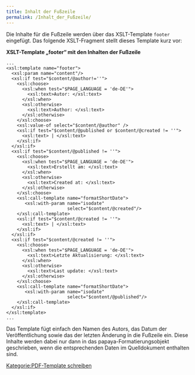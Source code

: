 ```yaml
---
title: Inhalt der Fußzeile
permalink: /Inhalt_der_Fußzeile/
---
```


Die Inhalte für die Fußzeile werden über das XSLT-Template `footer` eingefügt. Das folgende XSLT-Fragment stellt dieses Template kurz vor:

**XSLT-Template „footer“ mit den Inhalten der Fußzeile**

~~~~ {.xml}
...
<xsl:template name="footer">
  <xsl:param name="content"/>
  <xsl:if test="$content/@author!=''">
    <xsl:choose>
      <xsl:when test="$PAGE_LANGUAGE = 'de-DE'">
        <xsl:text>Autor: </xsl:text>
      </xsl:when>
      <xsl:otherwise>
        <xsl:text>Author: </xsl:text>
      </xsl:otherwise>
    </xsl:choose>
    <xsl:value-of select="$content/@author" />
    <xsl:if test="$content/@published or $content/@created != ''">
      <xsl:text> | </xsl:text>
    </xsl:if>
  </xsl:if>
  <xsl:if test="$content/@published != ''">
    <xsl:choose>
      <xsl:when test="$PAGE_LANGUAGE = 'de-DE'">
        <xsl:text>Erstellt am: </xsl:text>
      </xsl:when>
      <xsl:otherwise>
        <xsl:text>Created at: </xsl:text>
      </xsl:otherwise>
    </xsl:choose>
    <xsl:call-template name="formatShortDate">
       <xsl:with-param name="isodate"
                       select="$content/@created"/>
    </xsl:call-template>
    <xsl:if test="$content/@created != ''">
      <xsl:text> | </xsl:text>
    </xsl:if>
  </xsl:if>
  <xsl:if test="$content/@created != ''">
    <xsl:choose>
      <xsl:when test="$PAGE_LANGUAGE = 'de-DE'">
        <xsl:text>Letzte Aktualisierung: </xsl:text>
      </xsl:when>
      <xsl:otherwise>
        <xsl:text>Last update: </xsl:text>
      </xsl:otherwise>
    </xsl:choose>
    <xsl:call-template name="formatShortDate">
       <xsl:with-param name="isodate"
                       select="$content/@published"/>
    </xsl:call-template>
  </xsl:if>
</xsl:template>
...
~~~~

Das Template fügt einfach den Namen des Autors, das Datum der Veröffentlichung sowie das der letzten Änderung in die Fußzeile ein. Diese Inhalte werden dabei nur dann in das papaya-Formatierungsobjekt geschrieben, wenn die entsprechenden Daten im Quelldokument enthalten sind.

[Kategorie:PDF-Template schreiben](/Kategorie:PDF-Template_schreiben "wikilink")